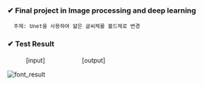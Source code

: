 ### ✔ Final project in Image processing and deep learning
      주제: Unet을 사용하여 얇은 글씨체를 볼드체로 변경

### ✔ Test Result
　　　[input]　　　　　　[output]

![font_result](https://user-images.githubusercontent.com/52689918/153363380-0b1c3429-5178-496a-874a-3c73d0310301.jpg)
